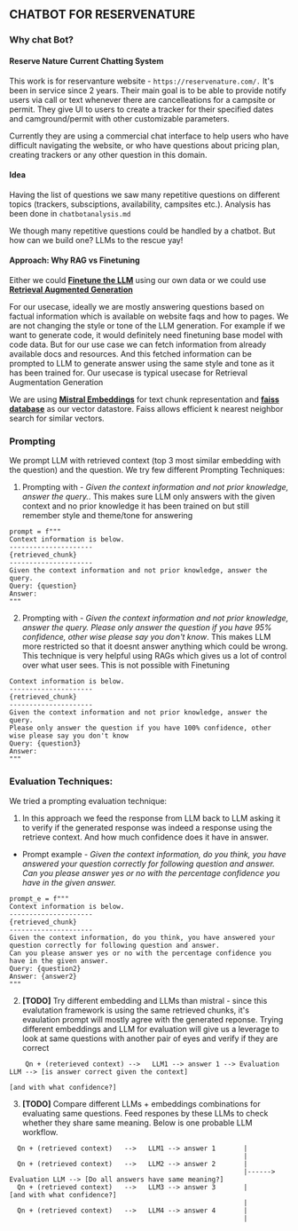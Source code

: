 ## CHATBOT FOR RESERVENATURE

### Why chat Bot?

#### Reserve Nature Current Chatting System
This work is for reservanture website - `https://reservenature.com/.` It's been in service since 2 years.
Their main goal is to be able to provide notify users via call or text whenever there are cancelleations for a campsite or permit. They give UI to users to create a tracker for their specified dates and camground/permit with other customizable parameters.

Currently they are using a commercial chat interface to help users who have difficult navigating the website, or who have questions about pricing plan, creating trackers or any other question in this domain.

#### Idea
Having the list of questions we saw many repetitive questions on different topics (trackers, subsciptions, availability, campsites etc.). Analysis has been done in `chatbotanalysis.md`

We though many repetitive questions could be handled by a chatbot. But how can we build one? 
LLMs to the rescue yay!

#### Approach: Why RAG vs Finetuning
Either we could [**Finetune the LLM**](https://en.wikipedia.org/wiki/Fine-tuning_(deep_learning)) using our own data or we could use [**Retrieval Augmented Generation**](https://arxiv.org/pdf/2312.10997.pdf)

For our usecase, ideally we are mostly answering questions based on factual information which is available on website faqs and how to pages. We are not changing the style or tone of the LLM generation. For example if we want to generate code, it would definitely need finetuning base model with code data. But for our use case we can fetch information from already available docs and resources. And this fetched information can be prompted to LLM to generate answer using the same style and tone as it has been trained for. Our usecase is typical usecase for Retrieval Augmentation Generation

We are using [**Mistral Embeddings**](https://docs.mistral.ai/guides/embeddings/) for text chunk representation and [**faiss database**](https://engineering.fb.com/2017/03/29/data-infrastructure/faiss-a-library-for-efficient-similarity-search/) as our vector datastore. Faiss allows efficient k nearest neighbor search for similar vectors.

### Prompting
We prompt LLM with retrieved context (top 3 most similar embedding with the question) and the question. We try few different Prompting Techniques:

1. Prompting with  - *Given the context information and not prior knowledge, answer the query.*. This makes sure LLM only answers with the given context and no prior knowledge it has been trained on but still remember style and theme/tone for answering
```
prompt = f"""
Context information is below.
---------------------
{retrieved_chunk}
---------------------
Given the context information and not prior knowledge, answer the query.
Query: {question}
Answer:
"""
```
2. Prompting with - *Given the context information and not prior knowledge, answer the query. Please only answer the question if you have 95% confidence, other wise please say you don't know*. This makes LLM more restricted so that it doesnt answer anything which could be wrong. This technique is very helpful using RAGs which gives us a lot of control over what user sees. This is not possible with Finetuning
```
Context information is below.
---------------------
{retrieved_chunk}
---------------------
Given the context information and not prior knowledge, answer the query. 
Please only answer the question if you have 100% confidence, other wise please say you don't know
Query: {question3}
Answer:
"""
```

### Evaluation Techniques:

We tried a prompting evaluation technique:
1. In this approach we feed the response from LLM back to LLM asking it to verify if the generated response was indeed a response using the retrieve context. And how much confidence does it have in answer. 
- Prompt example - *Given the context information, do you think, you have answered your question correctly for following question and answer. Can you please answer yes or no with the percentage confidence you have in the given answer.*

```
prompt_e = f"""
Context information is below.
---------------------
{retrieved_chunk}
---------------------
Given the context information, do you think, you have answered your question correctly for following question and answer. 
Can you please answer yes or no with the percentage confidence you have in the given answer.
Query: {question2}
Answer: {answer2}
"""
```

2. **[TODO]** Try different embedding and LLMs than mistral - since this evalutation framework is using the same retrieved chunks, it's evaulation prompt will mostly agree with the generated reponse. Trying different embeddings and LLM  for evaluation will give us a leverage to look at same questions with another pair of eyes and verify if they are correct

```
    Qn + (reterieved context) -->   LLM1 --> answer 1 --> Evaluation LLM --> [is answer correct given the context]
                                                                                    [and with what confidence?]
```

3. **[TODO]** Compare different LLMs + embeddings combinations for evaluating same questions. Feed respones by these LLMs to check whether they share same meaning. Below is one probable LLM workflow.
 
```                                                        |
  Qn + (retrieved context)   -->   LLM1 --> answer 1       |
                                                           |
  Qn + (retrieved context)   -->   LLM2 --> answer 2       |
                                                           |------> Evaluation LLM --> [Do all answers have same meaning?]
  Qn + (retrieved context)   -->   LLM3 --> answer 3       |                                [and with what confidence?]
                                                           |
  Qn + (retrieved context)   -->   LLM4 --> answer 4       |
                                                           |
```


###




